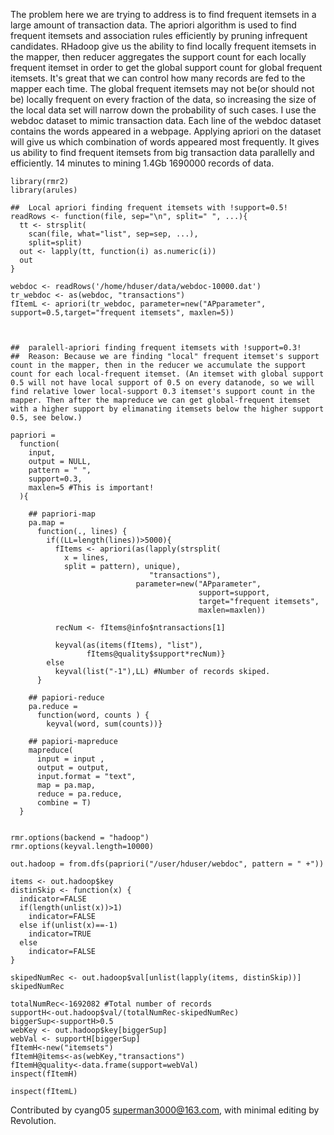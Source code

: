 The problem here we are trying to address is to find frequent itemsets in a large amount of transaction data.
The apriori algorithm is used to find frequent itemsets and association rules efficiently by pruning infrequent candidates. RHadoop give us the ability to find locally frequent itemsets in the mapper, then reducer aggregates the support count for each locally frequent itemset in order to get the global support count for global frequent itemsets.
It's great that we can control how many records are fed to the mapper each time. The global frequent itemsets may not be(or should not be) locally frequent on every fraction of the data, so increasing the size of the local data set will narrow down the probability of such cases. I use the webdoc dataset to mimic transaction data. Each line of the webdoc dataset contains the words appeared in a webpage. Applying apriori on the dataset will give us which combination of words appeared most frequently. It gives us ability to find frequent itemsets from big transaction data parallelly and efficiently. 14 minutes to mining 1.4Gb 1690000 records of data.


```
library(rmr2)
library(arules)

##  Local apriori finding frequent itemsets with !support=0.5!
readRows <- function(file, sep="\n", split=" ", ...){
  tt <- strsplit(
    scan(file, what="list", sep=sep, ...),
    split=split)
  out <- lapply(tt, function(i) as.numeric(i))
  out
}

webdoc <- readRows('/home/hduser/data/webdoc-10000.dat')
tr_webdoc <- as(webdoc, "transactions")
fItemL <- apriori(tr_webdoc, parameter=new("APparameter", support=0.5,target="frequent itemsets", maxlen=5))



##  paralell-apriori finding frequent itemsets with !support=0.3!
##  Reason: Because we are finding "local" frequent itemset's support count in the mapper, then in the reducer we accumulate the support count for each local-frequent itemset. (An itemset with global support 0.5 will not have local support of 0.5 on every datanode, so we will find relative lower local-support 0.3 itemset's support count in the mapper. Then after the mapreduce we can get global-frequent itemset with a higher support by elimanating itemsets below the higher support 0.5, see below.)

papriori =
  function(
    input,
    output = NULL,
    pattern = " ",
    support=0.3,
    maxlen=5 #This is important!
  ){
    
    ## papriori-map
    pa.map =
      function(., lines) {
        if((LL=length(lines))>5000){
          fItems <- apriori(as(lapply(strsplit(
            x = lines,
            split = pattern), unique),
                               "transactions"),
                            parameter=new("APparameter",
                                          support=support,
                                          target="frequent itemsets",
                                          maxlen=maxlen))
          
          recNum <- fItems@info$ntransactions[1]
          
          keyval(as(items(fItems), "list"),
                 fItems@quality$support*recNum)}
        else
          keyval(list("-1"),LL) #Number of records skiped.
      }
    
    ## papiori-reduce
    pa.reduce =
      function(word, counts ) {
        keyval(word, sum(counts))}
    
    ## papiori-mapreduce
    mapreduce(
      input = input ,
      output = output,
      input.format = "text",
      map = pa.map,
      reduce = pa.reduce,
      combine = T)
  }


rmr.options(backend = "hadoop")
rmr.options(keyval.length=10000)

out.hadoop = from.dfs(papriori("/user/hduser/webdoc", pattern = " +"))

items <- out.hadoop$key
distinSkip <- function(x) {
  indicator=FALSE
  if(length(unlist(x))>1)
    indicator=FALSE
  else if(unlist(x)==-1)
    indicator=TRUE
  else
    indicator=FALSE
}

skipedNumRec <- out.hadoop$val[unlist(lapply(items, distinSkip))]
skipedNumRec

totalNumRec<-1692082 #Total number of records
supportH<-out.hadoop$val/(totalNumRec-skipedNumRec)
biggerSup<-supportH>0.5
webKey <- out.hadoop$key[biggerSup]
webVal <- supportH[biggerSup]
fItemH<-new("itemsets")
fItemH@items<-as(webKey,"transactions")
fItemH@quality<-data.frame(support=webVal)
inspect(fItemH)

inspect(fItemL)

```

Contributed by  cyang05 <superman3000@163.com>, with minimal editing by Revolution.